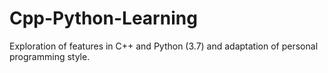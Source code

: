 # Cpp-Python-Learning
Exploration of features in C++ and Python (3.7) and adaptation of personal programming style.
